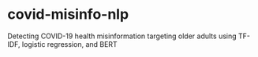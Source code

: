 # covid-misinfo-nlp
Detecting COVID-19 health misinformation targeting older adults using TF-IDF, logistic regression, and BERT
